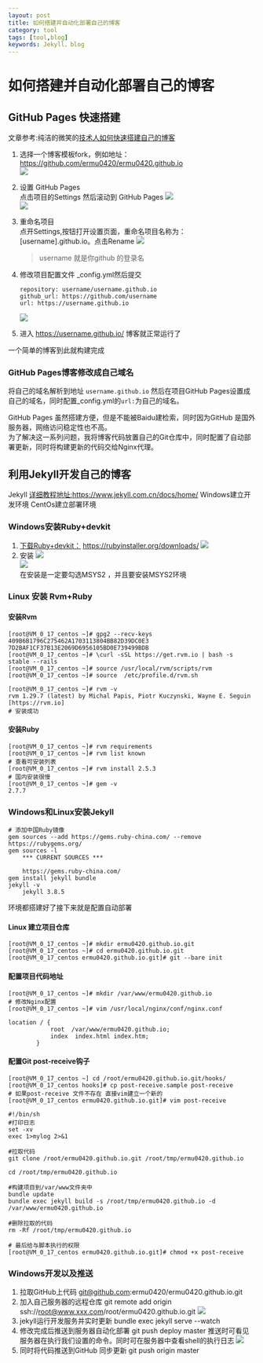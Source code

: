 ```yaml
---
layout: post
title: 如何搭建并自动化部署自己的博客
category: tool
tags: [tool,blog]
keywords: Jekyll，blog
---
```


# 如何搭建并自动化部署自己的博客

## GitHub Pages 快速搭建
文章参考:纯洁的微笑的[技术人如何快速搭建自己的博客](http://www.ityouknow.com/other/2018/09/16/create-blog.html)

1. 选择一个博客模板fork，例如地址：[https://github.com/ermu0420/ermu0420.github.io ](https://github.com/ermu0420/ermu0420.github.io)<br>
![](http://118.24.21.49/assets/images/2019/create-blog/fork.png)<br>
2. 设置 GitHub Pages <br>
点击项目的Settings  然后滚动到 GitHub Pages 
![](http://118.24.21.49/assets/images/2019/create-blog/setting-1.png)<br>
![](http://118.24.21.49/assets/images/2019/create-blog/setting-2.png)<br>
3. 重命名项目  
点开Settings,按钮打开设置页面，重命名项目名称为：[username].github.io。点击Rename
![](http://118.24.21.49/assets/images/2019/create-blog/setting-3.png)<br>
    > username 就是你github 的登录名

4. 修改项目配置文件 _config.yml然后提交  
    ~~~
    repository: username/username.github.io
    github_url: https://github.com/username
    url: https://username.github.io
    ~~~
    ![](http://118.24.21.49/assets/images/2019/create-blog/setting-4.png)<br>
5. 进入 https://username.github.io/ 博客就正常运行了<br>

一个简单的博客到此就构建完成
### GitHub Pages博客修改成自己域名  
将自己的域名解析到地址 ` username.github.io ` 然后在项目GitHub Pages设置成自己的域名，同时配置_config.yml的`url:`为自己的域名。

GitHub Pages 虽然搭建方便，但是不能被Baidu建检索，同时因为GitHub 是国外服务器，网络访问稳定性也不高。  
为了解决这一系列问题，我将博客代码放置自己的Git仓库中，同时配置了自动部署更新，同时将构建更新的代码交给Nginx代理。

## 利用Jekyll开发自己的博客
 Jekyll [详细教程地址:](https://www.jekyll.com.cn/docs/home/)https://www.jekyll.com.cn/docs/home/
 Windows建立开发环境 CentOs建立部署环境
### Windows安装Ruby+devkit
1. [下载Ruby+devkit：](https://rubyinstaller.org/downloads/) https://rubyinstaller.org/downloads/
![](http://118.24.21.49/assets/images/2019/create-blog/ruby+devkit.png)<br>
2. 安装 
![](http://118.24.21.49/assets/images/2019/create-blog/ruby+devkit-install.png)<br>
![](http://118.24.21.49/assets/images/2019/create-blog/MSYS2-install.png)<br>
在安装是一定要勾选MSYS2 ，并且要安装MSYS2环境

### Linux 安装 Rvm+Ruby
#### 安装Rvm
~~~
[root@VM_0_17_centos ~]# gpg2 --recv-keys 409B6B1796C275462A1703113804BB82D39DC0E3 7D2BAF1CF37B13E2069D6956105BD0E739499BDB
[root@VM_0_17_centos ~]# \curl -sSL https://get.rvm.io | bash -s stable --rails
[root@VM_0_17_centos ~]# source /usr/local/rvm/scripts/rvm
[root@VM_0_17_centos ~]# source  /etc/profile.d/rvm.sh

[root@VM_0_17_centos ~]# rvm -v
rvm 1.29.7 (latest) by Michal Papis, Piotr Kuczynski, Wayne E. Seguin [https://rvm.io]
# 安装成功
~~~
#### 安装Ruby
~~~
[root@VM_0_17_centos ~]# rvm requirements
[root@VM_0_17_centos ~]# rvm list known 
# 查看可安装列表
[root@VM_0_17_centos ~]# rvm install 2.5.3
# 国内安装很慢
[root@VM_0_17_centos ~]# gem -v
2.7.7
~~~
### Windows和Linux安装Jekyll
~~~
# 添加中国Ruby镜像
gem sources --add https://gems.ruby-china.com/ --remove https://rubygems.org/
gem sources -l
    *** CURRENT SOURCES ***
    
    https://gems.ruby-china.com/
gem install jekyll bundle
jekyll -v
    jekyll 3.8.5
~~~
环境都搭建好了接下来就是配置自动部署
#### Linux 建立项目仓库 
~~~
[root@VM_0_17_centos ~]# mkdir ermu0420.github.io.git
[root@VM_0_17_centos ~]# cd ermu0420.github.io.git
[root@VM_0_17_centos ermu0420.github.io.git]# git --bare init
~~~
#### 配置项目代码地址
~~~
[root@VM_0_17_centos ~]# mkdir /var/www/ermu0420.github.io
# 修改Nginx配置
[root@VM_0_17_centos ~]# vim /usr/local/nginx/conf/nginx.conf

location / {
            root  /var/www/ermu0420.github.io;
            index  index.html index.htm;
        }

~~~
#### 配置Git post-receive钩子
~~~
[root@VM_0_17_centos ~] cd /root/ermu0420.github.io.git/hooks/
[root@VM_0_17_centos hooks]# cp post-receive.sample post-receive
# 如果post-receive 文件不存在 直接vim建立一个新的
[root@VM_0_17_centos ermu0420.github.io.git]# vim post-receive

#!/bin/sh
#打印日志
set -xv
exec 1>mylog 2>&1

#拉取代码
git clone /root/ermu0420.github.io.git /root/tmp/ermu0420.github.io

cd /root/tmp/ermu0420.github.io

#构建项目到/var/www文件夹中
bundle update
bundle exec jekyll build -s /root/tmp/ermu0420.github.io -d /var/www/ermu0420.github.io

#删除拉取的代码
rm -Rf /root/tmp/ermu0420.github.io

# 最后给与脚本执行的权限
[root@VM_0_17_centos ermu0420.github.io.git]# chmod +x post-receive
~~~
### Windows开发以及推送
1. 拉取GitHub上代码 git@github.com:ermu0420/ermu0420.github.io.git
2. 加入自己服务器的远程仓库 git remote add origin ssh://root@www.xxx.com/root/ermu0420.github.io.git
![](http://118.24.21.49/assets/images/2019/create-blog/git-remote.png)<br>
3. jekyll运行开发服务并实时更新 bundle exec jekyll serve --watch
4. 修改完成后推送到服务器自动化部署 git push deploy master 
推送时可看见服务器在执行我们设置的命令。同时可在服务器中查看shell的执行日志
![](http://118.24.21.49/assets/images/2019/create-blog/git-push.png)<br>
5. 同时将代码推送到GitHub 同步更新 git push origin master 